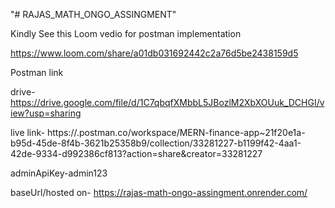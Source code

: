 "# RAJAS_MATH_ONGO_ASSINGMENT" 


Kindly See this Loom vedio for postman implementation


https://www.loom.com/share/a01db031692442c2a76d5be2438159d5


Postman link 

drive-https://drive.google.com/file/d/1C7qbqfXMbbL5JBozlM2XbXOUuk_DCHGI/view?usp=sharing

live link- https://.postman.co/workspace/MERN-finance-app~21f20e1a-b95d-45de-8f4b-3621b25358b9/collection/33281227-b1199f42-4aa1-42de-9334-d992386cf813?action=share&creator=33281227

adminApiKey-admin123

baseUrl/hosted on- https://rajas-math-ongo-assingment.onrender.com/

